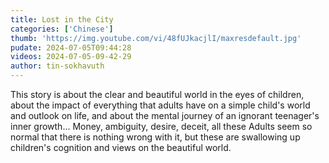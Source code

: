 ```yaml
---
title: Lost in the City
categories: ['Chinese']
thumb: 'https://img.youtube.com/vi/48fUJkacjlI/maxresdefault.jpg'
pudate: 2024-07-05T09:44:28
videos: 2024-07-05-09-42-29
author: tin-sokhavuth
---
```

This story is about the clear and beautiful world in the eyes of children, about the impact of everything that adults have on a simple child's world and outlook on life, and about the mental journey of an ignorant teenager's inner growth... Money, ambiguity, desire, deceit, all these Adults seem so normal that there is nothing wrong with it, but these are swallowing up children's cognition and views on the beautiful world.